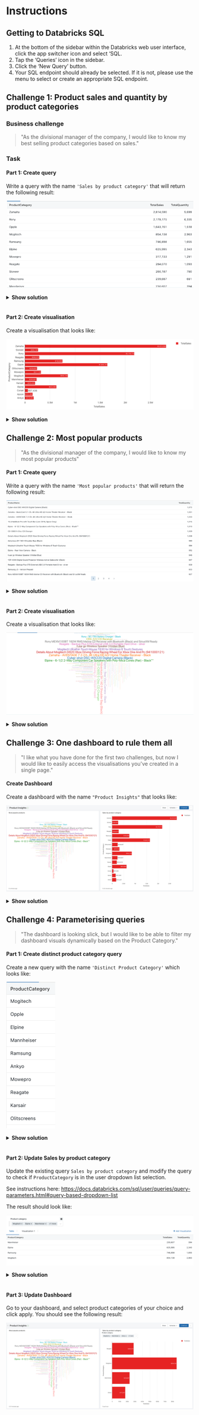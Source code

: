 # Instructions

## Getting to Databricks SQL 
1. At the bottom of the sidebar within the Databricks web user interface, click the app switcher icon and select ‘SQL.
2. Tap the ‘Queries’ icon in the sidebar.
3. Click the ‘New Query’ button.
4. Your SQL endpoint should already be selected. If it is not, please use the menu to select or create an appropriate SQL endpoint.


## Challenge 1: Product sales and quantity by product categories

### Business challenge

> "As the divisional manager of the company, I would like to know my best selling product categories based on sales."

### Task

#### Part 1: Create query

Write a query with the name `'Sales by product category'` that will return the following result: 

![query1-output.png](images/query1-output.png)


<details>
<summary><strong>Show solution</strong></summary>

```sql
SELECT 
    ProductCategory, 
    SUM(OrderAmount) TotalSales, 
    SUM(Quantity) TotalQuantity
FROM your_database_name.sales_order_gold
GROUP BY ProductCategory
ORDER BY TotalSales DESC; 
```

</details>

<br>

#### Part 2: Create visualisation

Create a visualisation that looks like: 

![viz1-output.png](images/viz1-output.png)

<details>
<summary><strong>Show solution</strong></summary>

1. Click on 'add visualization' 
2. Select 'visualization type' : 'Bar' 
3. Under the 'general' tab, tick 'horizontal chart' 
4. Y Column: 'ProductCategory'
5. X Columns: 'TotalSales'
6. Under the 'Y axis' tab, turn on 'Reverse Order'
7. Under the 'colors' tab, select 'red' 
8. Under the 'Data Labels' tab, select 'Show Data Labels' 
9. Add '$' at the front of the number values format field 
10. Select 'Save'

</details>

## Challenge 2: Most popular products 

> "As the divisional manager of the company, I would like to know my most popular products" 

#### Part 1: Create query

Write a query with the name `'Most popular products'` that will return the following result: 

![query2-output.png](images/query2-output.png)


<details>
<summary><strong>Show solution</strong></summary>

```sql
SELECT 
    ProductName,
    SUM(Quantity) TotalQuantity 
FROM your_database_name.sales_order_gold_agg
GROUP BY ProductName
ORDER BY TotalQuantity DESC; 
```

</details>

<br>


#### Part 2: Create visualisation

Create a visualisation that looks like: 

![viz2-output.png](images/viz2-output.png)

<details>
<summary><strong>Show solution</strong></summary>

1. Click on 'add visualization' 
2. Select 'visualization type' : 'Word Cloud' 
3. Under the words column, select 'ProductName'
4. Under the Frequencies column, select 'TotalQuantity'
10. Select 'Save'

</details>


## Challenge 3: One dashboard to rule them all 

> "I like what you have done for the first two challenges, but now I would like to easily access the visualisations you've created in a single page." 

#### Create Dashboard

Create a dashboard with the name `"Product Insights"` that looks like: 

![viz3-output.png](images/viz3-output.png)

<details>
<summary><strong>Show solution</strong></summary>

1. On the left panel, click on 'Dashboards'
2. Click on 'Create Dashboard' and provide the name 'Product Insights'
3. Click on 'Add Visualisation' and select each one of the visualisations to add to the dashboard
4. Select 'Done editing' 

</details>

## Challenge 4: Parameterising queries 

> "The dashboard is looking slick, but I would like to be able to filter my dashboard visuals dynamically based on the Product Category."

#### Part 1: Create distinct product category query 

Create a new query with the name `'Distinct Product Category'` which looks like: 

![query4a-output.png](images/query4a-output.png)

<details>
<summary><strong>Show solution</strong></summary>

```sql
SELECT 
    ProductCategory 
FROM your_database_name.product_gold 
GROUP BY ProductCategory; 
```

</details>
<br>

#### Part 2: Update Sales by product category

Update the existing query `Sales by product category` and modify the query to check if `ProductCategory` is in the user dropdown list selection.

See instructions here: https://docs.databricks.com/sql/user/queries/query-parameters.html#query-based-dropdown-list

The result should look like: 

![query4b-output.png](images/query4b-output.png)

<details>
<summary><strong>Show solution</strong></summary>

1. Select the 'add new parameter icon' (the icon with the `{}` symbol)
2. Type in the keyword: 'product_category'
3. Select Type: 'Query Based Dropdown List'
4. Select the query you have created in the earlier step: 'Distinct Product Category'
5. Select 'Add parameter' 
6. Modify your SQL Query to the following: 

```sql
SELECT 
    ProductCategory, 
    SUM(OrderAmount) TotalSales, 
    SUM(Quantity) TotalQuantity
FROM your_database_name.sales_order_gold
WHERE ProductCategory IN ({{ product_category }})
GROUP BY ProductCategory
ORDER BY TotalSales ASC; 

```
7. In the product category dropdown list, select product categories of your choice and click apply. 

</details>

<br>

#### Part 3: Update Dashboard

Go to your dashboard, and select product categories of your choice and click apply. You should see the following result: 


![viz4-output.png](images/viz4-output.png)